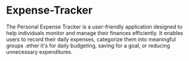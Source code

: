 # Expense-Tracker
The Personal Expense Tracker is a user-friendly application designed to help individuals monitor and manage their finances efficiently. It enables users to record their daily expenses, categorize them into meaningful groups .ether it's for daily budgeting, saving for a goal, or reducing unnecessary expenditures.
